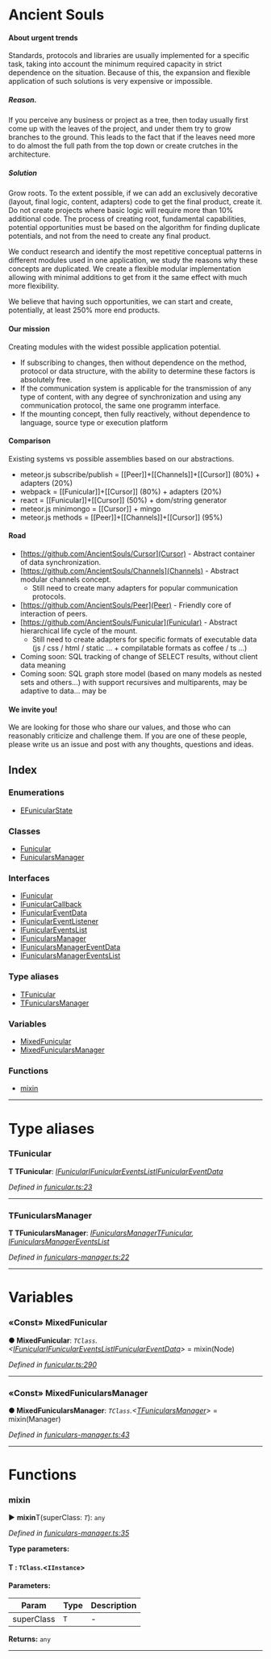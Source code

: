 
# Ancient Souls

#### About urgent trends
Standards, protocols and libraries are usually implemented for a specific task, taking into account the minimum required capacity in strict dependence on the situation. Because of this, the expansion and flexible application of such solutions is very expensive or impossible.

##### Reason.

If you perceive any business or project as a tree, then today usually first come up with the leaves of the project, and under them try to grow branches to the ground. This leads to the fact that if the leaves need more to do almost the full path from the top down or create crutches in the architecture.

##### Solution

Grow roots. To the extent possible, if we can add an exclusively decorative (layout, final logic, content, adapters) code to get the final product, create it. Do not create projects where basic logic will require more than 10% additional code. The process of creating root, fundamental capabilities, potential opportunities must be based on the algorithm for finding duplicate potentials, and not from the need to create any final product.

We conduct research and identify the most repetitive conceptual patterns in different modules used in one application, we study the reasons why these concepts are duplicated. We create a flexible modular implementation allowing with minimal additions to get from it the same effect with much more flexibility.

We believe that having such opportunities, we can start and create, potentially, at least 250% more end products.

#### Our mission
Creating modules with the widest possible application potential.

- If subscribing to changes, then without dependence on the method, protocol or data structure, with the ability to determine these factors is absolutely free.
- If the communication system is applicable for the transmission of any type of content, with any degree of synchronization and using any communication protocol, the same one programm interface.
- If the mounting concept, then fully reactively, without dependence to language, source type or execution platform

#### Comparison
Existing systems vs possible assemblies based on our abstractions.

- meteor.js subscribe/publish = [[Peer]]+[[Channels]]+[[Cursor]] (80%) + adapters (20%)
- webpack = [[Funicular]]+[[Cursor]] (80%) + adapters (20%)
- react = [[Funicular]]+[[Cursor]] (50%) + dom/string generator
- meteor.js minimongo = [[Cursor]] + mingo
- meteor.js methods = [[Peer]]+[[Channels]]+[[Cursor]] (95%)

#### Road

- [https://github.com/AncientSouls/Cursor](Cursor) - Abstract container of data synchronization.
- [https://github.com/AncientSouls/Channels](Channels) - Abstract modular channels concept.
  - Still need to create many adapters for popular communication protocols.
- [https://github.com/AncientSouls/Peer](Peer) - Friendly core of interaction of peers.
- [https://github.com/AncientSouls/Funicular](Funicular) - Abstract hierarchical life cycle of the mount.
  - Still need to create adapters for specific formats of executable data (js / css / html / static ... + compilatable formats as coffee / ts ...)
- Coming soon: SQL tracking of change of SELECT results, without client data meaning
- Coming soon: SQL graph store model (based on many models as nested sets and others...) with support recursives and multiparents, may be adaptive to data... may be

#### We invite you!

We are looking for those who share our values, and those who can reasonably criticize and challenge them. If you are one of these people, please write us an issue and post with any thoughts, questions and ideas.


## Index

### Enumerations

* [EFunicularState](enums/efunicularstate.md)


### Classes

* [Funicular](classes/funicular.md)
* [FunicularsManager](classes/funicularsmanager.md)


### Interfaces

* [IFunicular](interfaces/ifunicular.md)
* [IFunicularCallback](interfaces/ifunicularcallback.md)
* [IFunicularEventData](interfaces/ifuniculareventdata.md)
* [IFunicularEventListener](interfaces/ifuniculareventlistener.md)
* [IFunicularEventsList](interfaces/ifuniculareventslist.md)
* [IFunicularsManager](interfaces/ifunicularsmanager.md)
* [IFunicularsManagerEventData](interfaces/ifunicularsmanagereventdata.md)
* [IFunicularsManagerEventsList](interfaces/ifunicularsmanagereventslist.md)


### Type aliases

* [TFunicular](#tfunicular)
* [TFunicularsManager](#tfunicularsmanager)


### Variables

* [MixedFunicular](#mixedfunicular)
* [MixedFunicularsManager](#mixedfunicularsmanager)


### Functions

* [mixin](#mixin)



---
# Type aliases
<a id="tfunicular"></a>

###  TFunicular

**Τ TFunicular**:  *[IFunicular](interfaces/ifunicular.md)[IFunicularEventsList](interfaces/ifuniculareventslist.md)[IFunicularEventData](interfaces/ifuniculareventdata.md)* 

*Defined in [funicular.ts:23](https://github.com/AncientSouls/Funicular/blob/8e7717f/src/lib/funicular.ts#L23)*





___

<a id="tfunicularsmanager"></a>

###  TFunicularsManager

**Τ TFunicularsManager**:  *[IFunicularsManager](interfaces/ifunicularsmanager.md)[TFunicular](#tfunicular), [IFunicularsManagerEventsList](interfaces/ifunicularsmanagereventslist.md)* 

*Defined in [funiculars-manager.ts:22](https://github.com/AncientSouls/Funicular/blob/8e7717f/src/lib/funiculars-manager.ts#L22)*





___


# Variables
<a id="mixedfunicular"></a>

### «Const» MixedFunicular

**●  MixedFunicular**:  *`TClass`.<[IFunicular](interfaces/ifunicular.md)[IFunicularEventsList](interfaces/ifuniculareventslist.md)[IFunicularEventData](interfaces/ifuniculareventdata.md)>*  =  mixin(Node)

*Defined in [funicular.ts:290](https://github.com/AncientSouls/Funicular/blob/8e7717f/src/lib/funicular.ts#L290)*





___

<a id="mixedfunicularsmanager"></a>

### «Const» MixedFunicularsManager

**●  MixedFunicularsManager**:  *`TClass`.<[TFunicularsManager](#tfunicularsmanager)>*  =  mixin(Manager)

*Defined in [funiculars-manager.ts:43](https://github.com/AncientSouls/Funicular/blob/8e7717f/src/lib/funiculars-manager.ts#L43)*





___


# Functions
<a id="mixin"></a>

###  mixin

► **mixin**T(superClass: *`T`*): `any`



*Defined in [funiculars-manager.ts:35](https://github.com/AncientSouls/Funicular/blob/8e7717f/src/lib/funiculars-manager.ts#L35)*



**Type parameters:**

#### T :  `TClass`.<`IInstance`>
**Parameters:**

| Param | Type | Description |
| ------ | ------ | ------ |
| superClass | `T`   |  - |





**Returns:** `any`





___


